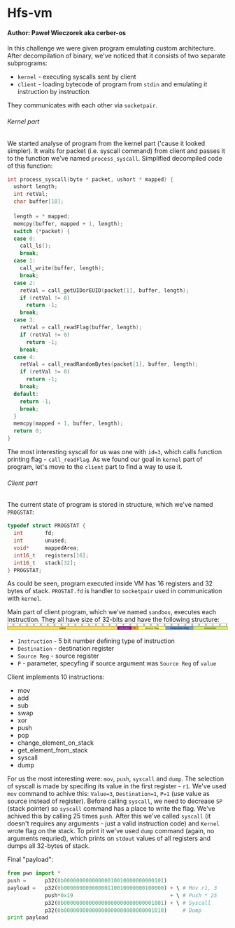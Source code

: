 # Hfs-vm
#### Author: Paweł Wieczorek aka cerber-os
In this challenge we were given program emulating custom architecture. After decompilation of binary, we've noticed that it consists of two separate subprograms: 
* `kernel` - executing syscalls sent by client
* `client` - loading bytecode of program from `stdin` and emulating it instruction by instruction

They communicates with each other via `socketpair`.

###### Kernel part
We started analyse of program from the kernel part ('cause it looked simpler). It waits for packet (i.e. syscall command) from client and passes it to the function we've named `process_syscall`. Simplified decompiled code of this function:

```c
int process_syscall(byte * packet, ushort * mapped) {
  ushort length;
  int retVal;
  char buffer[18];

  length = * mapped;
  memcpy(buffer, mapped + 1, length);
  switch (*packet) {
  case 0:
    call_ls();
    break;
  case 1:
    call_write(buffer, length);
    break;
  case 2:
    retVal = call_getUIDorEUID(packet[1], buffer, length);
    if (retVal != 0)
      return -1;
    break;
  case 3:
    retVal = call_readFlag(buffer, length);
    if (retVal != 0)
      return -1;
    break;
  case 4:
    retVal = call_readRandomBytes(packet[1], buffer, length);
    if (retVal != 0)
      return -1;
    break;
  default:
    return -1;
    break;
  }
  memcpy(mapped + 1, buffer, length);
  return 0;
}
```
The most interesting syscall for us was one with `id=3`, which calls function printing flag - `call_readFlag`. As we found our goal in `kernel` part of program, let's move to the `client` part to find a way to use it.

###### Client part
The current state of program is stored in structure, which we've named `PROGSTAT`:
```c
typedef struct PROGSTAT {
  int       fd;
  int       unused;
  void*     mappedArea;
  int16_t   registers[16];
  int16_t   stack[32];
} PROGSTAT;
```
As could be seen, program executed inside VM has 16 registers and 32 bytes of stack. `PROSTAT.fd` is handler to `socketpair` used in communication with `kernel`.

Main part of client program, which we've named `sandbox`, executes each instruction. They all have size of 32-bits and have the following structure:
![Scheme](instruction_scheme.jpg)

- `Instruction` - 5 bit number defining type of instruction
- `Destination` - destination register
- `Source Reg`  - source register
- `P`           - parameter, specyfing if source argument was `Source Reg` of `value`

Client implements 10 instructions:
- mov
- add
- sub
- swap
- xor
- push
- pop
- change_element_on_stack
- get_element_from_stack
- syscall
- dump

For us the most interesting were: `mov`, `push`, `syscall` and `dump`. The selection of syscall is made by specifing its value in the first register - `r1`. We've used `mov` command to achive this: `Value=3`, `Destination=1`, `P=1` (use value as source instead of register). Before calling `syscall`, we need to decrease `SP` (stack pointer) so `syscall` command has a place to write the flag. We've achived this by calling 25 times `push`. After this we've called `syscall` (it doesn't requires any arguments - just a valid instruction code) and `Kernel` wrote flag on the stack. To print it we've used `dump` command (again, no arguments requried), which prints on `stdout` values of all registers and dumps all 32-bytes of stack.

Final "payload":
```python
from pwn import *
push =      p32(0b00000000000000010010000000000101)
payload =   p32(0b00000000000000110010000000100000) + \ # Mov r1, 3
            push*0x19                               + \ # Push * 25
            p32(0b00000000000000000000000000001001) + \ # Syscall
            p32(0b00000000000000000000000000001010)     # Dump
print payload
```
